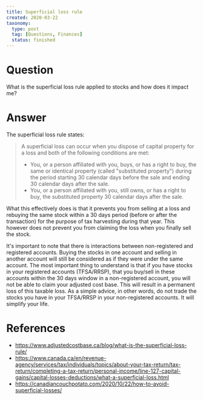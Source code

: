 ```yaml
---
title: Superficial loss rule
created: 2020-03-22
taxonomy:
  type: post
  tag: [Questions, Finances]
  status: finished
---
```


# Question
What is the superficial loss rule applied to stocks and how does it impact me?

# Answer
The superficial loss rule states:

> A superficial loss can occur when you dispose of capital property for a loss and both of the following conditions are met:
>
> * You, or a person affiliated with you, buys, or has a right to buy, the same or identical property (called "substituted property") during the period starting 30 calendar days before the sale and ending 30 calendar days after the sale.
> * You, or a person affiliated with you, still owns, or has a right to buy, the substituted property 30 calendar days after the sale.

What this effectively does is that it prevents you from selling at a loss and rebuying the same stock within a 30 days period (before or after the transaction) for the purpose of tax harvesting during that year. This however does not prevent you from claiming the loss when you finally sell the stock.

It's important to note that there is interactions between non-registered and registered accounts. Buying the stocks in one account and selling in another account will still be considered as if they were under the same account. The most important thing to understand is that if you have stocks in your registered accounts (TFSA/RRSP), that you buy/sell in these accounts within the 30 days window in a non-registered account, you will not be able to claim your adjusted cost base. This will result in a permanent loss of this taxable loss. As a simple advice, in other words, do not trade the stocks you have in your TFSA/RRSP in your non-registered accounts. It will simplify your life.

# References
* https://www.adjustedcostbase.ca/blog/what-is-the-superficial-loss-rule/
* https://www.canada.ca/en/revenue-agency/services/tax/individuals/topics/about-your-tax-return/tax-return/completing-a-tax-return/personal-income/line-127-capital-gains/capital-losses-deductions/what-a-superficial-loss.html
* https://canadiancouchpotato.com/2020/10/22/how-to-avoid-superficial-losses/
